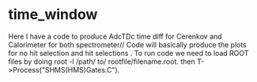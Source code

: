 # time_window
Here I have a code to produce AdcTDc time diff for Cerenkov and Calorimeter for both spectrometer//
Code will basically produce the plots for no hit selection and hit selections .
To run code we need to load ROOT files by doing root -l /path/ to/ rootfile/filename.root.
then T->Process("SHMS(HMS)Gates.C").
